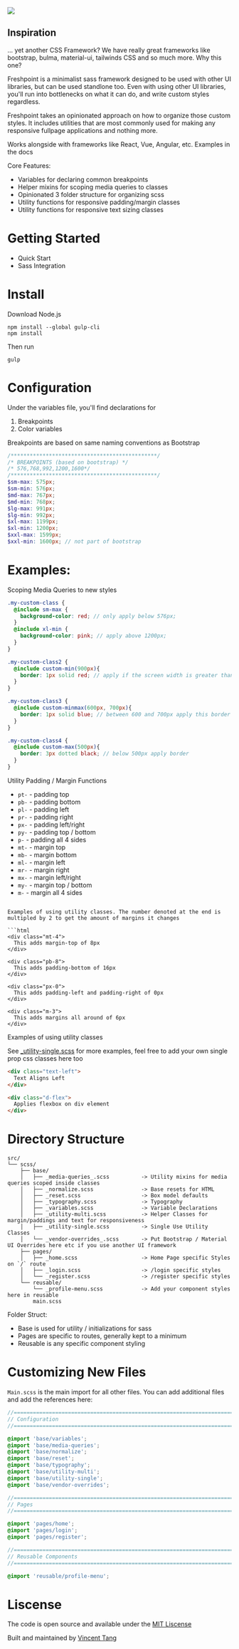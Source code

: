 ![](./docs/images/freshpoint-logo.png)

## Inspiration

... yet another CSS Framework? We have really great frameworks like bootstrap, bulma, material-ui, tailwinds CSS and so much more. Why this one?

Freshpoint is a minimalist sass framework designed to be used with other UI libraries, but can be used standlone too. Even with using other UI libraries, you'll run into bottlenecks on what it can do, and write custom styles regardless.

Freshpoint takes an opinionated approach on how to organize those custom styles. It includes utilities that are most commonly used for making any responsive fullpage applications and nothing more.

Works alongside with frameworks like React, Vue, Angular, etc. Examples in the docs

Core Features:

- Variables for declaring common breakpoints
- Helper mixins for scoping media queries to classes
- Opinionated 3 folder structure for organizing scss
- Utility functions for responsive padding/margin classes
- Utility functions for responsive text sizing classes

# Getting Started

- Quick Start
- Sass Integration

# Install

Download Node.js

```
npm install --global gulp-cli
npm install
```

Then run

```
gulp
```

# Configuration

Under the variables file, you'll find declarations for 

1. Breakpoints
2. Color variables

Breakpoints are based on same naming conventions as Bootstrap

```scss
/**********************************************/
/* BREAKPOINTS (based on bootstrap) */
/* 576,768,992,1200,1600*/
/**********************************************/
$sm-max: 575px;
$sm-min: 576px;
$md-max: 767px;
$md-min: 768px;
$lg-max: 991px;
$lg-min: 992px;
$xl-max: 1199px;
$xl-min: 1200px;
$xxl-max: 1599px;
$xxl-min: 1600px; // not part of bootstrap
```

# Examples:

Scoping Media Queries to new styles

```scss
.my-custom-class {
  @include sm-max {
    background-color: red; // only apply below 576px;
  }
  @include xl-min {
    background-color: pink; // apply above 1200px;
  }
}

.my-custom-class2 {
  @include custom-min(900px){
    border: 1px solid red; // apply if the screen width is greater than 900px;
  }
}

.my-custom-class3 {
  @include custom-minmax(600px, 700px){
    border: 1px solid blue; // between 600 and 700px apply this border color
  }
}

.my-custom-class4 {
  @include custom-max(500px){
    border: 3px dotted black; // below 500px apply border
  }
}
```

Utility Padding / Margin Functions

- `pt-` - padding top
- `pb-` - padding bottom
- `pl-` - padding left
- `pr-` - padding right
- `px-` - padding left/right
- `py-` - padding top / bottom
- `p-` - padding all 4 sides
- `mt-` - margin top
- `mb-` - margin bottom
- `ml-` - margin left
- `mr-` - margin right
- `mx-` - margin left/right
- `my-` - margin top / bottom
- `m-` - margin all 4 sides
```

Examples of using utility classes. The number denoted at the end is multipled by 2 to get the amount of margins it changes

```html
<div class="mt-4">
  This adds margin-top of 8px
</div>

<div class="pb-8">
  This adds padding-bottom of 16px
</div>

<div class="px-0">
  This adds padding-left and padding-right of 0px
</div>

<div class="m-3">
  This adds margins all around of 6px
</div>
```

Examples of using utility classes

See [_utility-single.scss](https://github.com/vincentntang/freshpoint/blob/master/src/sass/base/_utility-single.scss) for more examples, feel free to add your own single prop css classes here too

```html
<div class="text-left">
  Text Aligns Left
</div>

<div class="d-flex">
  Applies flexbox on div element
</div>
```

# Directory Structure

```
src/
└── scss/
    ├── base/
    │   ├── _media-queries_.scss          -> Utility mixins for media queries scoped inside classes
    │   ├── _normalize.scss               -> Base resets for HTML
    │   ├── _reset.scss                   -> Box model defaults
    │   ├── _typography.scss              -> Typography
    │   ├── _variables.scss               -> Variable Declarations
    │   ├── _utility-multi.scss           -> Helper Classes for margin/paddings and text for responsiveness
    │   ├── _utility-single.scss          -> Single Use Utility Classes
    │   └── _vendor-overrides_.scss       -> Put Bootstrap / Material UI Overrides here etc if you use another UI framework
    ├── pages/
    │   ├── _home.scss                    -> Home Page specific Styles on `/` route
    │   ├── _login.scss                   -> /login specific styles
    │   └── _register.scss                -> /register specific styles
    └── reusable/
        └── _profile-menu.scss            -> Add your component styles here in reusable
        main.scss
```

Folder Struct:

- Base is used for utility / initializations for sass
- Pages are specific to routes, generally kept to a minimum
- Reusable is any specific component styling

# Customizing New Files

`Main.scss` is the main import for all other files. You can add additional files and add the references here:

```scss
//==============================================================================
// Configuration
//==============================================================================

@import 'base/variables';
@import 'base/media-queries';
@import 'base/normalize';
@import 'base/reset';
@import 'base/typography';
@import 'base/utility-multi';
@import 'base/utility-single';
@import 'base/vendor-overrides';

//==============================================================================
// Pages
//==============================================================================

@import 'pages/home';
@import 'pages/login';
@import 'pages/register';

//==============================================================================
// Reusable Components
//==============================================================================

@import 'reusable/profile-menu';
```

# Liscense

The code is open source and available under the [MIT Liscense](https://opensource.org/licenses/MIT)

Built and maintained by [Vincent Tang](https://vincentntang.com)